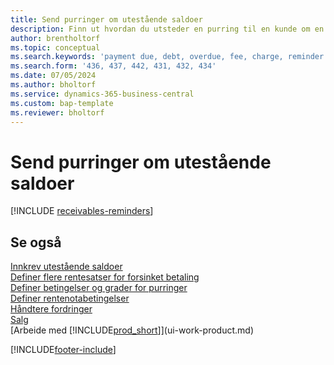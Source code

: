```yaml
---
title: Send purringer om utestående saldoer
description: Finn ut hvordan du utsteder en purring til en kunde om en forfalt betaling.
author: brentholtorf
ms.topic: conceptual
ms.search.keywords: 'payment due, debt, overdue, fee, charge, reminder'
ms.search.form: '436, 437, 442, 431, 432, 434'
ms.date: 07/05/2024
ms.author: bholtorf
ms.service: dynamics-365-business-central
ms.custom: bap-template
ms.reviewer: bholtorf
---
```

# Send purringer om utestående saldoer

[!INCLUDE [receivables-reminders](includes/receivables-reminders.md)]

## Se også

[Innkrev utestående saldoer](receivables-collect-outstanding-balances.md)  
[Definer flere rentesatser for forsinket betaling](finance-how-to-set-up-multiple-interest-rates.md)  
[Definer betingelser og grader for purringer](finance-setup-reminders.md)  
[Definer rentenotabetingelser](finance-setup-finance-charges.md)  
[Håndtere fordringer](receivables-manage-receivables.md)  
[Salg](sales-manage-sales.md)  
[Arbeide med [!INCLUDE[prod_short](includes/prod_short.md)]](ui-work-product.md)


[!INCLUDE[footer-include](includes/footer-banner.md)]
